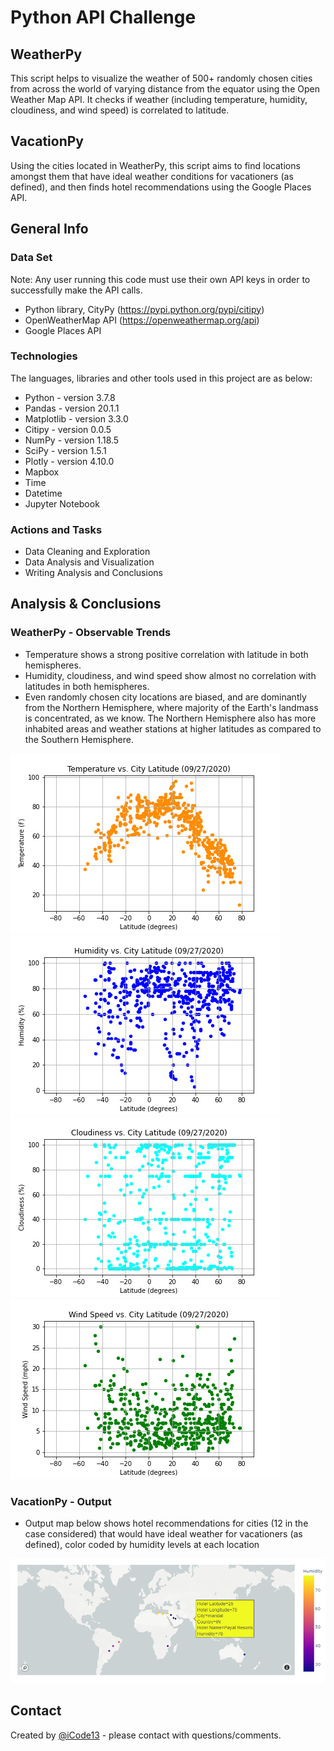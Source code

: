 # Python API Challenge

## WeatherPy
This script helps to visualize the weather of 500+ randomly chosen cities from across the world of varying distance from the equator using the Open Weather Map API. It checks if weather (including temperature, humidity, cloudiness, and wind speed) is correlated to latitude.

## VacationPy
Using the cities located in WeatherPy, this script aims to find locations amongst them that have ideal weather conditions for vacationers (as defined), and then finds hotel recommendations using the Google Places API.

## General Info

### Data Set
Note: Any user running this code must use their own API keys in order to successfully make the API calls.
* Python library, CityPy (https://pypi.python.org/pypi/citipy)
* OpenWeatherMap API (https://openweathermap.org/api)
* Google Places API
    
### Technologies
The languages, libraries and other tools used in this project are as below:

* Python     - version 3.7.8
* Pandas     - version 20.1.1
* Matplotlib - version 3.3.0
* Citipy     - version 0.0.5
* NumPy      - version 1.18.5
* SciPy      - version 1.5.1
* Plotly     - version 4.10.0
* Mapbox
* Time       
* Datetime
* Jupyter Notebook
    
### Actions and Tasks
* Data Cleaning and Exploration
* Data Analysis and Visualization
* Writing Analysis and Conclusions

## Analysis & Conclusions

### WeatherPy - Observable Trends
* Temperature shows a strong positive correlation with latitude in both hemispheres.
* Humidity, cloudiness, and wind speed show almost no correlation with latitudes in both hemispheres.
* Even randomly chosen city locations are biased, and are dominantly from the Northern Hemisphere, where majority of the Earth's landmass is concentrated, as we know. The Northern Hemisphere also has more inhabited areas and weather stations at higher latitudes as compared to the Southern Hemisphere.

![Temp_Lat](./output_data/Temperature_vs_Latitude.png)
![Humidity_Lat](./output_data/Humidity_vs_Latitude.png)
![Cloud_Lat](./output_data/Cloudiness_vs_Latitude.png)
![Wind_Lat](./output_data/WindSpeed_vs_Latitude.png)

### VacationPy - Output
- Output map below shows hotel recommendations for cities (12 in the case considered) that would have ideal weather for vacationers (as defined), color coded by humidity levels at each location

![VacationPy](./output_data/VacationPy_locations_map.png)
     
## Contact
Created by [@iCode13](https://github.com/iCode13) - please contact with questions/comments.
